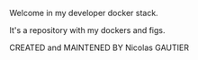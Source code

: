 Welcome in my developer docker stack.

It's a repository with my dockers and figs.

CREATED and MAINTENED BY Nicolas GAUTIER
